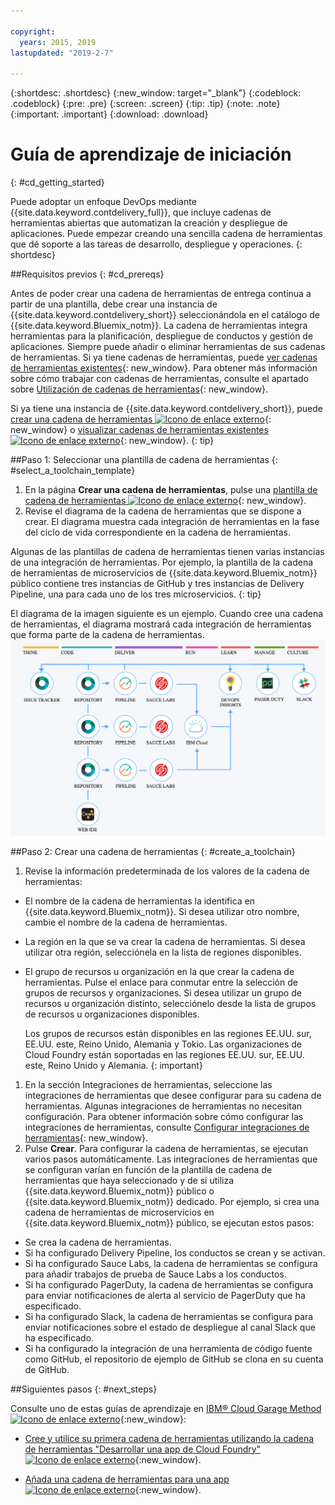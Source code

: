 ```yaml
---

copyright:
  years: 2015, 2019
lastupdated: "2019-2-7"

---
```


{:shortdesc: .shortdesc}
{:new_window: target="_blank"}
{:codeblock: .codeblock}
{:pre: .pre}
{:screen: .screen}
{:tip: .tip}
{:note: .note}
{:important: .important}
{:download: .download}


# Guía de aprendizaje de iniciación
{: #cd_getting_started}

Puede adoptar un enfoque DevOps mediante {{site.data.keyword.contdelivery_full}}, que incluye cadenas de herramientas abiertas que automatizan la creación y despliegue de aplicaciones. Puede empezar creando una sencilla cadena de herramientas que dé soporte a las tareas de desarrollo, despliegue y operaciones. 
{: shortdesc}

##Requisitos previos
{: #cd_prereqs}

Antes de poder crear una cadena de herramientas de entrega continua a partir de una plantilla, debe crear una instancia de {{site.data.keyword.contdelivery_short}} seleccionándola en el catálogo de {{site.data.keyword.Bluemix_notm}}. La cadena de herramientas integra herramientas para la planificación, despliegue de conductos y gestión de aplicaciones. Siempre puede añadir o eliminar herramientas de sus cadenas de herramientas. Si ya tiene cadenas de herramientas, puede [ver cadenas de herramientas existentes](/docs/services/ContinuousDelivery?topic=ContinuousDelivery-toolchains_getting_started#viewing_a_toolchain){: new_window}. Para obtener más información sobre cómo trabajar con cadenas de herramientas, consulte el apartado sobre [Utilización de cadenas de herramientas](/docs/ContinuousDelivery?topic=ContinuousDelivery-toolchains-using){: new_window}.

Si ya tiene una instancia de {{site.data.keyword.contdelivery_short}}, puede [crear una cadena de herramientas ![Icono de enlace externo](../../icons/launch-glyph.svg "Icono de enlace externo")](https://cloud.ibm.com/devops/create){: new_window} o [visualizar cadenas de herramientas existentes ![Icono de enlace externo](../../icons/launch-glyph.svg "Icono de enlace externo")](https://cloud.ibm.com/devops/toolchains){: new_window}.
{: tip}

##Paso 1: Seleccionar una plantilla de cadena de herramientas
{: #select_a_toolchain_template}

1. En la página **Crear una cadena de herramientas**, pulse una [plantilla de cadena de herramientas ![Icono de enlace externo](../../icons/launch-glyph.svg "Icono de enlace externo")](https://cloud.ibm.com/devops/create){: new_window}.
1. Revise el diagrama de la cadena de herramientas que se dispone a crear. El diagrama muestra cada integración de herramientas en la fase del ciclo de vida correspondiente en la cadena de herramientas.

 Algunas de las plantillas de cadena de herramientas tienen varias instancias de una integración de herramientas. Por ejemplo, la plantilla de la cadena de herramientas de microservicios de {{site.data.keyword.Bluemix_notm}} público contiene tres instancias de GitHub y tres instancias de Delivery Pipeline, una para cada uno de los tres microservicios.
 {: tip}

 El diagrama de la imagen siguiente es un ejemplo. Cuando cree una cadena de herramientas, el diagrama mostrará cada integración de herramientas que forma parte de la cadena de herramientas.
 ![Diagrama_cadena_herramientas](images/toolchain_diagram2.png)
 
##Paso 2: Crear una cadena de herramientas 
{: #create_a_toolchain}
 
1. Revise la información predeterminada de los valores de la cadena de herramientas:

 * El nombre de la cadena de herramientas la identifica en {{site.data.keyword.Bluemix_notm}}. Si desea utilizar otro nombre, cambie el nombre de la cadena de herramientas.
 * La región en la que se va crear la cadena de herramientas. Si desea utilizar otra región, selecciónela en la lista de regiones disponibles.
 * El grupo de recursos u organización en la que crear la cadena de herramientas. Pulse el enlace para conmutar entre la selección de grupos de recursos y organizaciones. Si desea utilizar un grupo de recursos u organización distinto, selecciónelo desde la lista de grupos de recursos u organizaciones disponibles.
 
   Los grupos de recursos están disponibles en las regiones EE.UU. sur, EE.UU. este, Reino Unido, Alemania y Tokio. Las organizaciones de Cloud Foundry están soportadas en las regiones EE.UU. sur, EE.UU. este, Reino Unido y Alemania.
   {: important}
 
1. En la sección Integraciones de herramientas, seleccione las integraciones de herramientas que desee configurar para su cadena de herramientas. Algunas integraciones de herramientas no necesitan configuración. Para obtener información sobre cómo configurar las integraciones de herramientas, consulte [Configurar integraciones de herramientas](/docs/services/ContinuousDelivery?topic=ContinuousDelivery-integrations){: new_window}.
1. Pulse **Crear**. Para configurar la cadena de herramientas, se ejecutan varios pasos automáticamente. Las integraciones de herramientas que se configuran varían en función de la plantilla de cadena de herramientas que haya seleccionado y de si utiliza {{site.data.keyword.Bluemix_notm}} público o {{site.data.keyword.Bluemix_notm}} dedicado. Por ejemplo, si crea una cadena de herramientas de microservicios en {{site.data.keyword.Bluemix_notm}} público, se ejecutan estos pasos:

 * Se crea la cadena de herramientas.
 * Si ha configurado Delivery Pipeline, los conductos se crean y se activan.
 * Si ha configurado Sauce Labs, la cadena de herramientas se configura para añadir trabajos de prueba de Sauce Labs a los conductos.
 * Si ha configurado PagerDuty, la cadena de herramientas se configura para enviar notificaciones de alerta al servicio de PagerDuty que ha especificado.
 * Si ha configurado Slack, la cadena de herramientas se configura para enviar notificaciones sobre el estado de despliegue al canal Slack que ha especificado.
 * Si ha configurado la integración de una herramienta de código fuente como GitHub, el repositorio de ejemplo de GitHub se clona en su cuenta de GitHub.

##Siguientes pasos
{: #next_steps}

Consulte uno de estas guías de aprendizaje en [IBM&reg; Cloud Garage Method ![Icono de enlace externo](../../icons/launch-glyph.svg "Icono de enlace externo")](https://www.ibm.com/cloud/garage){:new_window}:

  * [Cree y utilice su primera cadena de herramientas utilizando la cadena de herramientas "Desarrollar una app de Cloud Foundry" ![Icono de enlace externo](../../icons/launch-glyph.svg "Icono de enlace externo")](https://www.ibm.com/cloud/garage/tutorials/introduce-develop-cloud-foundry-app-toolchain){:new_window}.

  * [Añada una cadena de herramientas para una app ![Icono de enlace externo](../../icons/launch-glyph.svg "Icono de enlace externo")](https://www.ibm.com/cloud/garage/tutorials/add-a-toolchain-to-an-app?task=2){:new_window}.
